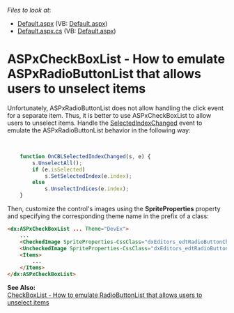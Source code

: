 <!-- default file list -->
*Files to look at*:

* [Default.aspx](./CS/WebSite/Default.aspx) (VB: [Default.aspx](./VB/WebSite/Default.aspx))
* [Default.aspx.cs](./CS/WebSite/Default.aspx.cs) (VB: [Default.aspx](./VB/WebSite/Default.aspx))
<!-- default file list end -->
# ASPxCheckBoxList - How to emulate ASPxRadioButtonList that allows users to unselect items


<p>Unfortunately, ASPxRadioButtonList does not allow handling the click event for a separate item. Thus, it is better to use ASPxCheckBoxList to allow users to unselect items. Handle the <a href="http://documentation.devexpress.com/#AspNet/DevExpressWebASPxEditorsScriptsASPxClientCheckBoxList_SelectedIndexChangedtopic"><u>SelectedIndexChanged</u></a> event to emulate the ASPxRadioButtonList behavior in the following way:</p><br />


```js
    function OnCBLSelectedIndexChanged(s, e) {
        s.UnselectAll();
        if (e.isSelected)
            s.SetSelectedIndex(e.index);
        else
            s.UnselectIndices(e.index);
    }

```

<p> </p><p>Then, customize the control's images using the <strong>SpriteProperties</strong> property and specifying the corresponding theme name in the prefix of a class:</p>

```aspx
<dx:ASPxCheckBoxList ... Theme="DevEx">
	...
	<CheckedImage SpriteProperties-CssClass="dxEditors_edtRadioButtonChecked_DevEx"></CheckedImage>
	<UncheckedImage SpriteProperties-CssClass="dxEditors_edtRadioButtonUnchecked_DevEx"></UncheckedImage>
	<Items>
		...
	</Items>
</dx:ASPxCheckBoxList>
```

<p> </p><p><strong>See Also:</strong><strong><br />
</strong><a href="https://www.devexpress.com/Support/Center/p/E4893">CheckBoxList - How to emulate RadioButtonList that allows users to unselect items</a></p>

<br/>


